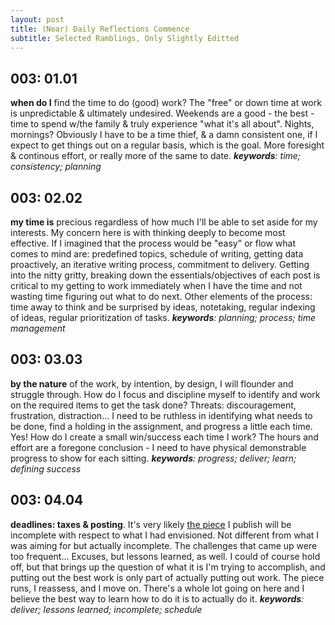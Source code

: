 ```yaml
---
layout: post
title: (Near) Daily Reflections Commence
subtitle: Selected Ramblings, Only Slightly Editted
---
```


## 003: 01.01
**when do I** find the time to do (good) work? The "free" or down time at work is unpredictable & ultimately undesired. Weekends are a good - the best - time to spend w/the family & truly experience "what it's all about". Nights, mornings? Obviously I have to be a time thief, & a damn consistent one, if I expect to get things out on a regular basis, which is the goal. More foresight & continous effort, or really more of the same to date. _**keywords**: time; consistency; planning_

## 003: 02.02
**my time is** precious regardless of how much I'll be able to set aside
for my interests. My concern here is with thinking deeply to become
most effective. If I imagined that the process would be "easy" or flow
what comes to mind are: predefined topics, schedule of writing,
getting data proactively, an iterative writing process, commitment to
delivery. Getting into the nitty gritty, breaking down the
essentials/objectives of each post is critical to my getting to work
immediately when I have the time and not wasting time figuring out
what to do next. Other elements of the process: time away to think and
be surprised by ideas, notetaking, regular indexing of ideas, regular
prioritization of tasks. _**keywords**: planning; process; time management_

## 003: 03.03
**by the nature** of the work, by intention, by design, I will flounder
and struggle through. How do I focus and discipline myself to identify
and work on the required items to get the task done? Threats:
discouragement, frustration, distraction… I need to be ruthless in
identifying what needs to be done, find a holding in the assignment,
and progress a little each time. Yes! How do I create a small
win/success each time I work? The hours and effort are a foregone
conclusion - I need to have physical demonstrable progress to show for
each sitting. _**keywords**: progress; deliver; learn; defining success_

## 003: 04.04
**deadlines: taxes & posting**. It's very likely [the piece](../2016-04-15-just-keep-going) I
publish will be incomplete with respect to what I had envisioned. Not
different from what I was aiming for but actually incomplete. The
challenges that came up were too frequent… Excuses, but lessons
learned, as well. I could of course hold off, but that brings up the
question of what it is I'm trying to accomplish, and putting out the
best work is only part of actually putting out work. The piece runs, I
reassess, and I move on. There's a whole lot going on here and I
believe the best way to learn how to do it is to actually do it. _**keywords**: deliver; lessons learned; incomplete; schedule_
